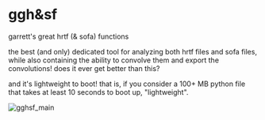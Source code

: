 # ggh&sf
garrett's great hrtf (& sofa) functions

the best (and only) dedicated tool for analyzing both hrtf files and sofa files, while also containing the ability to convolve them and export the convolutions! does it ever get better than this?

and it's lightweight to boot! that is, if you consider a 100+ MB python file that takes at least 10 seconds to boot up, "lightweight".

![gghsf_main](https://github.com/user-attachments/assets/d64cbff4-215c-4469-9119-f5f56db2ea23)
